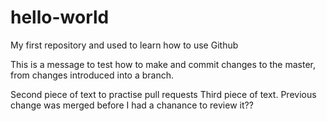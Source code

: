 # hello-world
My first repository and used to learn how to use Github

This is a message to test how to make and commit changes to the master, from changes introduced into a branch.

Second piece of text to practise pull requests
Third piece of text. Previous change was merged before I had a chanance to review it??
